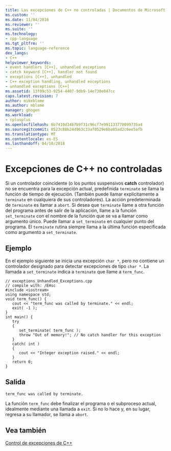 ```yaml
---
title: Las excepciones de C++ no controladas | Documentos de Microsoft
ms.custom: ''
ms.date: 11/04/2016
ms.reviewer: ''
ms.suite: ''
ms.technology:
- cpp-language
ms.tgt_pltfrm: ''
ms.topic: language-reference
dev_langs:
- C++
helpviewer_keywords:
- event handlers [C++], unhandled exceptions
- catch keyword [C++], handler not found
- exceptions [C++], unhandled
- C++ exception handling, unhandled exceptions
- unhandled exceptions [C++]
ms.assetid: 13f09c53-9254-4407-9db9-14e730e047cc
caps.latest.revision: 7
author: mikeblome
ms.author: mblome
manager: ghogen
ms.workload:
- cplusplus
ms.openlocfilehash: 6b7410d34b7b9f31c96cf7e991133770099735a4
ms.sourcegitcommit: 0523c88b24d963c33af0529e6ba85ad2c6ee5afb
ms.translationtype: MT
ms.contentlocale: es-ES
ms.lasthandoff: 04/10/2018
---
```

# <a name="unhandled-c-exceptions"></a>Excepciones de C++ no controladas
Si un controlador coincidente (o los puntos suspensivos **catch** controlador) no se encuentra para la excepción actual, predefinida `terminate` se llama la función de tiempo de ejecución. (También puede llamar explícitamente a `terminate` en cualquiera de sus controladores). La acción predeterminada de `terminate` es llamar a `abort`. Si desea que `terminate` llame a otra función del programa antes de salir de la aplicación, llame a la función `set_terminate` con el nombre de la función que se va a llamar como argumento único. Puede llamar a `set_terminate` en cualquier punto del programa. El `terminate` rutina siempre llama a la última función especificada como argumento a `set_terminate`.  
  
## <a name="example"></a>Ejemplo  
 En el ejemplo siguiente se inicia una excepción `char *`, pero no contiene un controlador designado para detectar excepciones de tipo `char *`. La llamada a `set_terminate` indica a `terminate` que llame a `term_func`.  
  
```  
// exceptions_Unhandled_Exceptions.cpp  
// compile with: /EHsc  
#include <iostream>  
using namespace std;  
void term_func() {  
   cout << "term_func was called by terminate." << endl;  
   exit( -1 );  
}  
int main() {  
   try  
   {  
      set_terminate( term_func );  
      throw "Out of memory!"; // No catch handler for this exception  
   }  
   catch( int )  
   {  
      cout << "Integer exception raised." << endl;  
   }  
   return 0;  
}  
```  
  
## <a name="output"></a>Salida  
  
```  
term_func was called by terminate.  
```  
  
 La función `term_func` debe finalizar el programa o el subproceso actual, idealmente mediante una llamada a `exit`. Si no lo hace y, en su lugar, regresa a su llamador, se llama a `abort`.  
  
## <a name="see-also"></a>Vea también  
 [Control de excepciones de C++](../cpp/cpp-exception-handling.md)